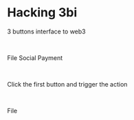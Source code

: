 # Hacking 3bi
3 buttons interface to web3​

​

File Social Payment​

​

Click the first button and trigger the action​

​

File​

​

